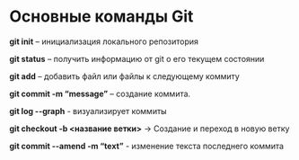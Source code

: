 # Основные команды Git

**git init** – инициализация локального репозитория

**git status** – получить информацию от git о его текущем состоянии

**git add** – добавить файл или файлы к следующему коммиту

**git commit -m “message”** – создание коммита.

**git log --graph** - визуализирует коммиты

**git checkout -b <название ветки>** -> Создание и переход в новую ветку

**git commit --amend -m “text”** - изменение текста последнего коммита

